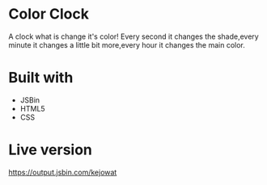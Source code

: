 # Color Clock

A clock what is change it's color! Every second it changes the shade,every minute it changes a little bit more,every hour it changes the main color.

# Built with

- JSBin
- HTML5
- CSS

# Live version

https://output.jsbin.com/kejowat